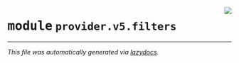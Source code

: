 <!-- markdownlint-disable -->

<a href="../../th2_data_services/provider/v5/filters/__init__.py#L0"><img align="right" style="float:right;" src="https://img.shields.io/badge/-source-cccccc?style=flat-square"></a>

# <kbd>module</kbd> `provider.v5.filters`








---

_This file was automatically generated via [lazydocs](https://github.com/ml-tooling/lazydocs)._
